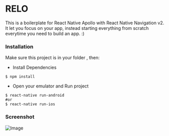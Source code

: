 # RELO

This is a boilerplate for React Native Apollo with React Native Navigation v2. It let you focus on your app, instead starting everything from scratch everytime you need to build an app. :)

### Installation

Make sure this project is in your folder , then:

- Install Dependencies

```
$ npm install
```

- Open your emulator and Run project

```
$ react-native run-android 
#or
$ react-native run-ios
```
### Screenshot
![Image](https://github.com/zahidin/RELO/blob/master/screenshot/Screenshot_1561282044.png?raw=true)
